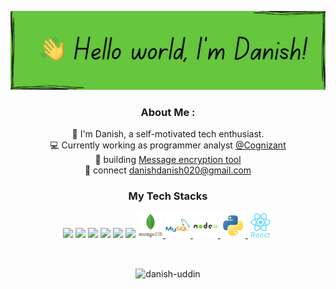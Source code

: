 
<!---
<h3 align="center">
<img src="https://e7.pngegg.com/pngimages/919/74/png-clipart-green-land-illustration-cartoon-meander-prairie-road-road-construction-computer-wallpaper.png" alt="stacks"/>
</h3>
--->
![](Helloworld101.png)

<h3 align="center">About Me :</h3>  
 <p align="center">
 👋  I'm Danish, a self-motivated tech enthusiast.
<br> 💻 Currently working as programmer analyst <a href="./">@Cognizant</a>
<br>🌱 building <a href="/#">Message encryption tool</a>
<br>💬 connect <a href="/#">danishdanish020@gmail.com</a>
 </p>


<h3 align="center">
My Tech Stacks
</h3>

<p align="center"> 

<img src="https://img.shields.io/badge/C%2B%2B-00599C?style=for-the-badge&logo=c%2B%2B&logoColor=white">
<img src="https://img.shields.io/badge/Python-14354C?style=for-the-badge&logo=python&logoColor=white">
<img src="https://img.shields.io/badge/Java-ED8B00?style=for-the-badge&logo=java&logoColor=white">
<img src="https://img.shields.io/badge/HTML5-E34F26?style=for-the-badge&logo=html5&logoColor=white">
<img src="https://img.shields.io/badge/CSS-239120?&style=for-the-badge&logo=css3&logoColor=white">
<img src="https://img.shields.io/badge/JavaScript-F7DF1E?style=for-the-badge&logo=javascript&logoColor=black">
 <a href="https://www.mongodb.com/" target="_blank" rel="noreferrer"> <img src="https://raw.githubusercontent.com/devicons/devicon/master/icons/mongodb/mongodb-original-wordmark.svg" alt="mongodb" width="40" height="40"/> </a> <a href="https://www.mysql.com/" target="_blank" rel="noreferrer"> <img src="https://raw.githubusercontent.com/devicons/devicon/master/icons/mysql/mysql-original-wordmark.svg" alt="mysql" width="40" height="40"/> </a> <a href="https://nodejs.org" target="_blank" rel="noreferrer"> <img src="https://raw.githubusercontent.com/devicons/devicon/master/icons/nodejs/nodejs-original-wordmark.svg" alt="nodejs" width="40" height="40"/> </a> <a href="https://www.python.org" target="_blank" rel="noreferrer"> <img src="https://raw.githubusercontent.com/devicons/devicon/master/icons/python/python-original.svg" alt="python" width="40" height="40"/> </a> <a href="https://reactjs.org/" target="_blank" rel="noreferrer"> <img src="https://raw.githubusercontent.com/devicons/devicon/master/icons/react/react-original-wordmark.svg" alt="react" width="40" height="40"/> </a> </p>
    
<br/>
    <p align="center"><img align="center" src="https://github-readme-streak-stats.herokuapp.com/?user=danish-uddin&" alt="danish-uddin" /></p>

<!---
Danish-uddin/Danish-uddin is a ✨ special ✨ repository because its `README.md` (this file) appears on your GitHub profile.
You can click the Preview link to take a look at your changes.
--->
